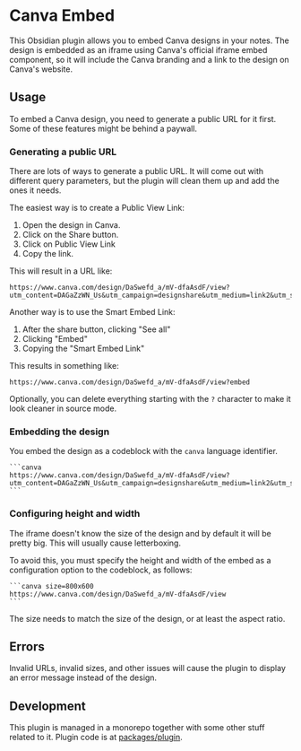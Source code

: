 # Canva Embed

This Obsidian plugin allows you to embed Canva designs in your notes. The design is embedded as an iframe using Canva's official iframe embed component, so it will include the Canva branding and a link to the design on Canva's website.

## Usage

To embed a Canva design, you need to generate a public URL for it first. Some of these features might be behind a paywall.

### Generating a public URL

There are lots of ways to generate a public URL. It will come out with different query parameters, but the plugin will clean them up and add the ones it needs.

The easiest way is to create a Public View Link:

1. Open the design in Canva.
2. Click on the Share button.
3. Click on Public View Link
4. Copy the link.

This will result in a URL like:

```
https://www.canva.com/design/DaSwefd_a/mV-dfaAsdF/view?utm_content=DAGaZzWN_Us&utm_campaign=designshare&utm_medium=link2&utm_source=uniquelinks&utlId=ha6e9834f3c
```

Another way is to use the Smart Embed Link:

1. After the share button, clicking "See all"
2. Clicking "Embed"
3. Copying the "Smart Embed Link"

This results in something like:

```
https://www.canva.com/design/DaSwefd_a/mV-dfaAsdF/view?embed
```

Optionally, you can delete everything starting with the `?` character to make it look cleaner in source mode.

### Embedding the design

You embed the design as a codeblock with the `canva` language identifier.

````
```canva
https://www.canva.com/design/DaSwefd_a/mV-dfaAsdF/view?utm_content=DAGaZzWN_Us&utm_campaign=designshare&utm_medium=link2&utm_source=uniquelinks&utlId=ha6e9834f3c
```
````

### Configuring height and width

The iframe doesn't know the size of the design and by default it will be pretty big. This will usually cause letterboxing.

To avoid this, you must specify the height and width of the embed as a configuration option to the codeblock, as follows:

````
```canva size=800x600
https://www.canva.com/design/DaSwefd_a/mV-dfaAsdF/view
```
````

The size needs to match the size of the design, or at least the aspect ratio.

## Errors

Invalid URLs, invalid sizes, and other issues will cause the plugin to display an error message instead of the design.

## Development

This plugin is managed in a monorepo together with some other stuff related to it. Plugin code is at [packages/plugin](packages/plugin).
